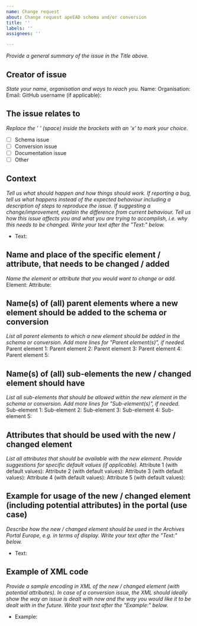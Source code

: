 ```yaml
---
name: Change request
about: Change request apeEAD schema and/or conversion
title: ''
labels: ''
assignees: ''

---
```


_Provide a general summary of the issue in the Title above._

## Creator of issue
_State your name, organisation and ways to reach you._
Name:
Organisation:
Email:
GitHub username (if applicable):

## The issue relates to
_Replace the ' ' (space) inside the brackets with an 'x' to mark your choice._
- [ ] Schema issue
- [ ] Conversion issue
- [ ] Documentation issue
- [ ] Other

## Context
_Tell us what should happen and how things should work. If reporting a bug, tell us what happens instead of the expected behaviour including a description of steps to reproduce the issue. If suggesting a change/improvement, explain the difference from current behaviour._
_Tell us how this issue affects you and what you are trying to accomplish, i.e. why this needs to be changed._
_Write your text after the "Text:" below._
* Text:

## Name and place of the specific element / attribute, that needs to be changed / added
_Name the element or attribute that you would want to change or add._
Element:
Attribute:

## Name(s) of (all) parent elements where a new element should be added to the schema or conversion
_List all parent elements to which a new element should be added in the schema or conversion. Add more lines for "Parent element(s)", if needed._
Parent element 1:
Parent element 2:
Parent element 3:
Parent element 4:
Parent element 5:

## Name(s) of (all) sub-elements the new / changed element should have
_List all sub-elements that should be allowed within the new element in the schema or conversion. Add more lines for "Sub-element(s)", if needed._
Sub-element 1:
Sub-element 2:
Sub-element 3:
Sub-element 4:
Sub-element 5:

## Attributes that should be used with the new / changed element
_List all attributes that should be available with the new element. Provide suggestions for specific default values (if applicable)._
Attribute 1 (with default values):
Attribute 2 (with default values):
Attribute 3 (with default values):
Attribute 4 (with default values):
Attribute 5 (with default values):

## Example for usage of the new / changed element (including potential attributes) in the portal (use case)
_Describe how the new / changed element should be used in the Archives Portal Europe, e.g. in terms of display._
_Write your text after the "Text:" below._
* Text:

## Example of XML code
_Provide a sample encoding in XML of the new / changed element (with potential attributes)._
_In case of a conversion issue, the XML should ideally show the way an issue is dealt with now and the way you would like it to be dealt with in the future._
_Write your text after the "Example:" below._
* Example:
